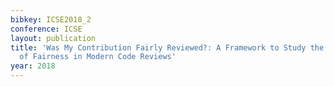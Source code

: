 ```yaml
---
bibkey: ICSE2018_2
conference: ICSE
layout: publication
title: 'Was My Contribution Fairly Reviewed?: A Framework to Study the Perception
  of Fairness in Modern Code Reviews'
year: 2018
---
```

